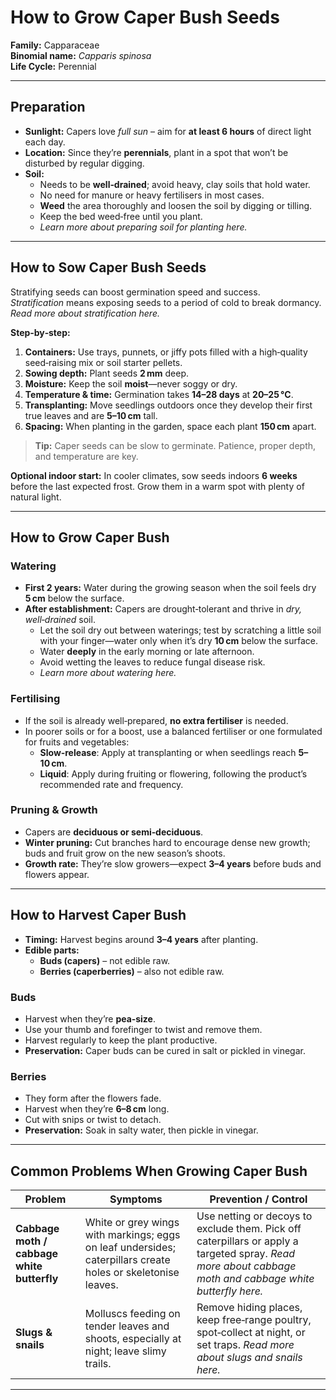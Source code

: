 # How to Grow Caper Bush Seeds

**Family:** Capparaceae  
**Binomial name:** *Capparis spinosa*  
**Life Cycle:** Perennial  

---

## Preparation

- **Sunlight:** Capers love *full sun* – aim for **at least 6 hours** of direct light each day.  
- **Location:** Since they’re **perennials**, plant in a spot that won’t be disturbed by regular digging.  
- **Soil:**  
  - Needs to be **well‑drained**; avoid heavy, clay soils that hold water.  
  - No need for manure or heavy fertilisers in most cases.  
  - **Weed** the area thoroughly and loosen the soil by digging or tilling.  
  - Keep the bed weed‑free until you plant.  
  - *Learn more about preparing soil for planting here.*

---

## How to Sow Caper Bush Seeds

Stratifying seeds can boost germination speed and success.  
*Stratification* means exposing seeds to a period of cold to break dormancy.  
*Read more about stratification here.*

**Step‑by‑step:**

1. **Containers:** Use trays, punnets, or jiffy pots filled with a high‑quality seed‑raising mix or soil starter pellets.  
2. **Sowing depth:** Plant seeds **2 mm** deep.  
3. **Moisture:** Keep the soil **moist**—never soggy or dry.  
4. **Temperature & time:** Germination takes **14–28 days** at **20–25 °C**.  
5. **Transplanting:** Move seedlings outdoors once they develop their first true leaves and are **5–10 cm** tall.  
6. **Spacing:** When planting in the garden, space each plant **150 cm** apart.

> **Tip:** Caper seeds can be slow to germinate. Patience, proper depth, and temperature are key.

**Optional indoor start:** In cooler climates, sow seeds indoors **6 weeks** before the last expected frost. Grow them in a warm spot with plenty of natural light.

---

## How to Grow Caper Bush

### Watering

- **First 2 years:** Water during the growing season when the soil feels dry **5 cm** below the surface.  
- **After establishment:** Capers are drought‑tolerant and thrive in *dry, well‑drained* soil.  
  - Let the soil dry out between waterings; test by scratching a little soil with your finger—water only when it’s dry **10 cm** below the surface.  
  - Water **deeply** in the early morning or late afternoon.  
  - Avoid wetting the leaves to reduce fungal disease risk.  
  - *Learn more about watering here.*

### Fertilising

- If the soil is already well‑prepared, **no extra fertiliser** is needed.  
- In poorer soils or for a boost, use a balanced fertiliser or one formulated for fruits and vegetables:  
  - **Slow‑release**: Apply at transplanting or when seedlings reach **5–10 cm**.  
  - **Liquid**: Apply during fruiting or flowering, following the product’s recommended rate and frequency.

### Pruning & Growth

- Capers are **deciduous or semi‑deciduous**.  
- **Winter pruning:** Cut branches hard to encourage dense new growth; buds and fruit grow on the new season’s shoots.  
- **Growth rate:** They’re slow growers—expect **3–4 years** before buds and flowers appear.

---

## How to Harvest Caper Bush

- **Timing:** Harvest begins around **3–4 years** after planting.  
- **Edible parts:**  
  - **Buds (capers)** – not edible raw.  
  - **Berries (caperberries)** – also not edible raw.

### Buds

- Harvest when they’re **pea‑size**.  
- Use your thumb and forefinger to twist and remove them.  
- Harvest regularly to keep the plant productive.  
- **Preservation:** Caper buds can be cured in salt or pickled in vinegar.

### Berries

- They form after the flowers fade.  
- Harvest when they’re **6–8 cm** long.  
- Cut with snips or twist to detach.  
- **Preservation:** Soak in salty water, then pickle in vinegar.

---

## Common Problems When Growing Caper Bush

| Problem | Symptoms | Prevention / Control |
|---------|----------|----------------------|
| **Cabbage moth / cabbage white butterfly** | White or grey wings with markings; eggs on leaf undersides; caterpillars create holes or skeletonise leaves. | Use netting or decoys to exclude them. Pick off caterpillars or apply a targeted spray. *Read more about cabbage moth and cabbage white butterfly here.* |
| **Slugs & snails** | Molluscs feeding on tender leaves and shoots, especially at night; leave slimy trails. | Remove hiding places, keep free‑range poultry, spot‑collect at night, or set traps. *Read more about slugs and snails here.* |

---